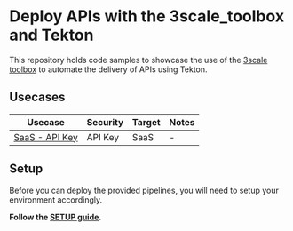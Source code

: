 # Deploy APIs with the 3scale_toolbox and Tekton

This repository holds code samples to showcase the use of the [3scale toolbox](https://github.com/3scale/3scale_toolbox) to automate the delivery of APIs using Tekton.

## Usecases

| Usecase                                         | Security            | Target                           | Notes               |
|-------------------------------------------------|---------------------|----------------------------------|---------------------|
| [SaaS - API Key](saas-usecase-apikey/)          | API Key             | SaaS                             | -                   |

## Setup

Before you can deploy the provided pipelines, you will need to setup your environment accordingly.

**Follow the [SETUP guide](SETUP.md).**
